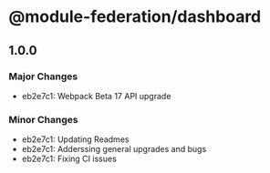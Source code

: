 # @module-federation/dashboard

## 1.0.0
### Major Changes

- eb2e7c1: Webpack Beta 17 API upgrade

### Minor Changes

- eb2e7c1: Updating Readmes
- eb2e7c1: Adderssing general upgrades and bugs
- eb2e7c1: Fixing CI issues
